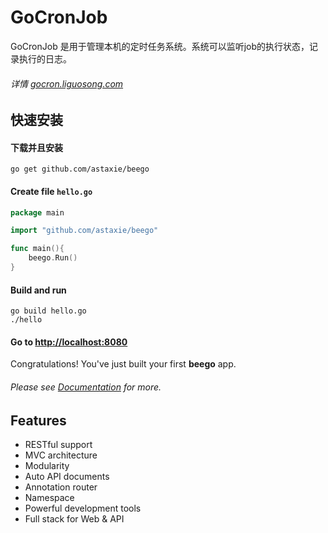 # GoCronJob
GoCronJob 是用于管理本机的定时任务系统。系统可以监听job的执行状态，记录执行的日志。

###### 详情 [gocron.liguosong.com](http://gocron.liguosong.com)

## 快速安装

#### 下载并且安装

    go get github.com/astaxie/beego

#### Create file `hello.go`
```go
package main

import "github.com/astaxie/beego"

func main(){
    beego.Run()
}
```
#### Build and run

    go build hello.go
    ./hello

#### Go to [http://localhost:8080](http://localhost:8080)

Congratulations! You've just built your first **beego** app.

###### Please see [Documentation](http://beego.me/docs) for more.

## Features

* RESTful support
* MVC architecture
* Modularity
* Auto API documents
* Annotation router
* Namespace
* Powerful development tools
* Full stack for Web & API